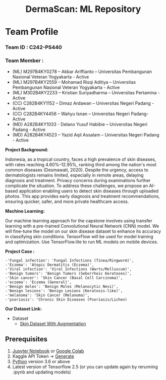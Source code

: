 <h1 align="center">
  DermaScan: ML Repository
</h1>

# Team Profile

### Team ID		: C242-PS440 

### Team Member	: 
- (ML) M297B4KY0278 – Akbar Ariffianto – Universitas Pembangunan Nasional Veteran Yogyakarta - Active
- (ML) M297B4KY2559 – Mohamad Risqi Aditiya – Universitas Pembangunan Nasional Veteran Yogyakarta - Active 
- (ML) M302B4KY2233 – Kristian Suriyadharma – Universitas Pertamina - Active
- (CC) C282B4KY1152 – Dimaz Ardawan – Universitas Negeri Padang - Active
- (CC) C282B4KY4456 – Wahyu Isnan – Universitas Negeri Padang- Active
- (MD) A282B4KY1033 - Delano Yusuf Habibie – Universitas Negeri Padang - Active
- (MD) A282B4KY4523 – Yazid Aqil Assalam – Universitas Negeri Padang - Active

**Project Background:**

Indonesia, as a tropical country, faces a high prevalence of skin diseases, with rates reaching 4.60%–12.95%, ranking third among the nation's most common diseases (Desmawati, 2020). Despite the urgency, access to dermatologists remains limited, especially in remote areas, delaying diagnosis and treatment. Privacy concerns during examinations further complicate the situation. To address these challenges, we propose an AI-based application enabling users to detect skin diseases through uploaded photos. This app provides early diagnosis and treatment recommendations, ensuring quicker, safer, and more private healthcare access.

**Machine Learning:** 

Our machine learning approach for the capstone involves using transfer learning with a pre-trained Convolutional Neural Network (CNN) model. We will fine-tune the model on our skin disease dataset to enhance its accuracy in classifying skin conditions. TensorFlow will be used for model training and optimization. Use TensorFlow.lite to run ML models on mobile devices.

**Project Case :**

    -'Fungal infection': 'Fungal Infections (Tinea/Ringworm)',
    -'Eczema': 'Atopic Dermatitis (Eczema)',
    -'Viral infection': 'Viral Infections (Warts/Molluscum)',
    -'Benign tumors': 'Benign Tumors (Seborrheic Keratoses)',
    -'Skin cancer': 'Skin Cancer (Basal Cell Carcinoma)',
    -'eczema': 'Eczema (General)',
    -'Benign moles': 'Benign Moles (Melanocytic Nevi)',
    -'Benign lesions': 'Benign Lesions (Keratosis-like)',
    -'melanoma': 'Skin Cancer (Melanoma)',
    -'psoriasis': 'Chronic Skin Diseases (Psoriasis/Lichen)

**Our Dataset Link:**

* Dataset
  * [Skin Dataset With Augmentation](https://www.kaggle.com/datasets/akbariffianto/final-skin-disease)

## Prerequisites
1. [Jupyter Notebook](https://test-jupyter.readthedocs.io/en/latest/install.html) or [Google Colab](https://colab.research.google.com/)
2. Kaggle API Token → [Generate](https://github.com/Kaggle/kaggle-api#api-credentials)
3. [Python](https://www.python.org/downloads/) version 3.6 or above
4. Latest version of Tensorflow 2.5 (or you can update again by rerunning .ipynb and updating models)
